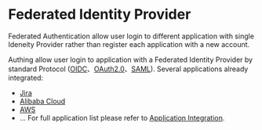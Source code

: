 # Federated Identity Provider

<LastUpdated/>

Federated Authentication allow user login to different application with single Ideneity Provider rather than register each application with a new account.

Authing allow user login to application with a Federated Identity Provider by standard Protocol ([OIDC](/guides/federation/oidc.md)、[OAuth2.0](/guides/federation/oauth.md)、[SAML](/guides/federation/saml.md)). Several applications already integrated:

- [Jira](/integration/jira/)
- [Alibaba Cloud](/integration/ali-cloud/)
- [AWS](/integration/aws/)
- ... For full application list please refer to [Application Integration](/integration/).
